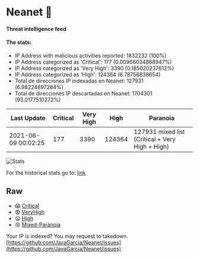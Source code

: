 # Neanet :hocho:
#### Threat intelligence feed
#### The stats:

- IP Address with malicious activities reported: 1832232 (100%)
- IP Address categorized as 'Critical':  177 (0.00966034868947%)
- IP Address categorized as 'Very High':  3390 (0.185020237612%)
- IP Address categorized as 'High':  124364 (6.78756838654)
- Total de direcciones IP indexadas en Neanet:  127931 (6.98224897284%)
- Total de direcciones IP descartadas en Neanet:  1704301 (93.0177510272%)

| Last Update | Critical | Very High | High | Paranoia |
| --- | --- | --- | --- | --- |
| 2021-06-09 00:02:25 | 177 | 3390 | 124364 | 127931 mixed list (Critical + Very High + High)|

![Stats](https://docs.google.com/spreadsheets/d/e/2PACX-1vSnaNMIXVabIpDJjufMlzH7poXnshF3mgd8Is1g9ytUEzVsP5my4Trn8f-xkoLLQ38xpL3HtmUexLo6/pubchart?oid=501124687&format=image)

For the historical stats go to: [link](/stats.csv)
## Raw
- :scream: [Critical](https://raw.githubusercontent.com/JavaGarcia/Neanet/master/blacklists/neanet_critical.txt)
- :fearful: [VeryHigh](https://raw.githubusercontent.com/JavaGarcia/Neanet/master/blacklists/neanet_veryHigh.txtt)
- :frowning: [High](https://raw.githubusercontent.com/JavaGarcia/Neanet/master/blacklists/neanet_high.txt)
- :dizzy_face: [Mixed-Paranoia](https://raw.githubusercontent.com/JavaGarcia/Neanet/master/blacklists/neanet_all.txt)


Your IP is indexed? You may request to takedown. [https://github.com/JavaGarcia/Neanet/issues](https://github.com/JavaGarcia/Neanet/issues)



































































































































































































































































































































































































































































































































































































































































































































































































































































































































































































































































































































































































































































































































































































































































































































































































































































































































































































































































































































































































































































































































































































































































































































































































































































































































































































































































































































































































































































































































































































































































































































































































































































































































































































































































































































































































































































































































































































































































































































































































































































































































































































































































































































































































































































































































































































































































































































































































































































































































































































































































































































































































































































































































































































































































































































































































































































































































































































































































































































































































































































































































































































































































































































































































































































































































































































































































































































































































































































































































































































































































































